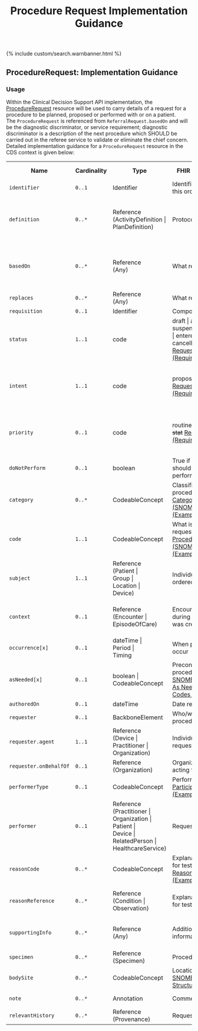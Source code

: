 ﻿---
title: Procedure Request Implementation Guidance
keywords: procedurerequest, rest,
tags: [rest,fhir,api]
sidebar: ctp_rest_sidebar
permalink: api_procedure_request.html
summary: ProcedureRequest resource implementation guidance
---

{% include custom/search.warnbanner.html %}
<!--
{% include custom/fhir.referencemin.html resource="" userlink="" page="" fhirname="ProcedureRequest" fhirlink="[ProcedureRequest](http://hl7.org/fhir/stu3/procedurerequest.html)" content="User Stories" userlink="" %}
-->


## ProcedureRequest: Implementation Guidance ##  
### Usage ###
Within the Clinical Decision Support API implementation, the [ProcedureRequest](http://hl7.org/fhir/stu3/procedurerequest.html) resource will be used to carry details of a request for a procedure to be planned, proposed or performed with or on a patient.  
The `ProcedureRequest` is referenced from `ReferralRequest.basedOn` and will be the diagnostic discriminator, or service requirement; diagnostic discriminator is a description of the next procedure which SHOULD be carried out in the referee service to validate or eliminate the chief concern.   
Detailed implementation guidance for a `ProcedureRequest` resource in the CDS context is given below:  

<table style="min-width:100%;width:100%">

<tr>
    <th style="width:10%;">Name</th>
    <th style="width:5%;">Cardinality</th>
    <th style="width:10%;">Type</th>
      <th style="width:40%;">FHIR Documentation</th>
   <th style="width:35%;">CDS Implementation Guidance</th>
</tr>
<tr>
  <td><code class="highlighter-rouge">identifier</code></td>
    <td><code class="highlighter-rouge">0..1</code></td>
<td>Identifier</td>
    <td>Identifiers assigned to this order</td>
    <td>Business identifier</td>
</tr>
<tr>
  <td><code class="highlighter-rouge">definition</code></td>
      <td><code class="highlighter-rouge">0..*</code></td>
    <td>Reference<br>(ActivityDefinition |<br>PlanDefinition)</td>
    <td>Protocol or definition</td>
<td>This MAY be populated with an <code class="highlighter-rouge">ActivityDefinition</code>, if a standard template for the <code class="highlighter-rouge">ProcedureRequest</code> has been defined in the local implementation.</td>
 </tr>
<tr>
  <td><code class="highlighter-rouge">basedOn</code></td>
      <td><code class="highlighter-rouge">0..*</code></td>
    <td>Reference<br>(Any)</td>
    <td>What request fulfils</td>
<td>This MAY be populated with a reference to a <code class="highlighter-rouge">CarePlan</code>, where the <code class="highlighter-rouge">ProcedureRequest</code> is based on recommendations in a relevant <code class="highlighter-rouge">CarePlan</code>.</td>
 </tr>
<tr>
  <td><code class="highlighter-rouge">replaces</code></td>
      <td><code class="highlighter-rouge">0..*</code></td>
    <td>Reference<br>(Any)</td>
    <td>What request replaces</td>
<td></td>
 </tr>
<tr>
  <td><code class="highlighter-rouge">requisition</code></td>
      <td><code class="highlighter-rouge">0..1</code></td>
    <td>Identifier</td>
    <td>Composite Request ID</td>
<td></td>
 </tr>
<tr>
  <td><code class="highlighter-rouge">status</code></td>
      <td><code class="highlighter-rouge">1..1</code></td>
    <td>code</td>
    <td>draft | active | suspended | completed | entered-in-error | cancelled <a href="https://www.hl7.org/fhir/stu3/valueset-request-status.html">RequestStatus (Required)</a></td>
<td>This SHOULD carry the value 'active'.</td>
</tr>
<tr>
  <td><code class="highlighter-rouge">intent</code></td>
      <td><code class="highlighter-rouge">1..1</code></td>
    <td>code</td>
    <td>proposal | plan | order + <a href="https://www.hl7.org/fhir/stu3/valueset-request-intent.html">RequestIntent (Required)</a></td>
<td>The value carried in this element shows whether the request is a proposal, plan, an original order or a reflex order. It SHOULD carry the value 'proposal'.</td>
</tr>
<tr>
  <td><code class="highlighter-rouge">priority</code></td>
      <td><code class="highlighter-rouge">0..1</code></td>
    <td>code</td>
    <td>routine | <s>urgent</s> | <s>asap</s> | <s>stat</s> <a href="http://hl7.org/fhir/stu3/valueset-request-priority.html">RequestPriority (Required)</a></td>
<td>This SHOULD be populated by the CDSS. In most cases, this will be populated with the code 'routine', indicating that the request is of normal priority.</td>
</tr>
<tr>
  <td><code class="highlighter-rouge">doNotPerform</code></td>
      <td><code class="highlighter-rouge">0..1</code></td>
    <td>boolean</td>
    <td>True if procedure should not be performed</td>
<td></td>
</tr>
<tr>
  <td><code class="highlighter-rouge">category</code></td>
      <td><code class="highlighter-rouge">0..*</code></td>
        <td>CodeableConcept</td>
    <td>Classification of procedure <a href="https://www.hl7.org/fhir/stu3/valueset-procedure-category.html">Procedure Category Codes (SNOMED CT) (Example)</a></td>
<td>This MAY be populated by the CDSS with a code that classifies the procedure for searching, sorting and display purposes.</td>
 </tr>
<tr>
  <td><code class="highlighter-rouge">code</code></td>
      <td><code class="highlighter-rouge">1..1</code></td>
        <td>CodeableConcept</td>
    <td>What is being requested/ordered <a href="https://www.hl7.org/fhir/stu3/valueset-procedure-code.html">Procedure Codes (SNOMED CT) (Example)</a></td>
<td>This SHOULD be populated by the CDSS with a code that identifies the particular procedure which has been requested.</td>
 </tr>
<tr>
  <td><code class="highlighter-rouge">subject</code></td>
      <td><code class="highlighter-rouge">1..1</code></td>
    <td>Reference<br>(Patient |<br>Group |<br>Location |<br>Device)</td>
    <td>Individual the service is ordered for</td>
<td>This MUST be populated with a reference to the <code class="highlighter-rouge">Patient</code> resource.</td>
 </tr>
<tr>
  <td><code class="highlighter-rouge">context</code></td>
      <td><code class="highlighter-rouge">0..1</code></td>
    <td>Reference<br>(Encounter |<br>EpisodeOfCare)</td>
    <td>Encounter or Episode during which request was created</td>
<td>This MUST be populated with a reference to the <code class="highlighter-rouge">Encounter</code> supplied in the <code class="highlighter-rouge">ServiceDefinition.$evaluate</code> operation.</td>
 </tr>
<tr>
  <td><code class="highlighter-rouge">occurrence[x]</code></td>
      <td><code class="highlighter-rouge">0..1</code></td>
    <td>dateTime |<br>Period |<br>Timing</td>
    <td>When procedure should occur</td>
<td></td>
</tr>
<tr>
  <td><code class="highlighter-rouge">asNeeded[x]</code></td>
      <td><code class="highlighter-rouge">0..1</code></td>
    <td>boolean |<br>CodeableConcept</td>
    <td>Preconditions for procedure or diagnostic <a href="https://www.hl7.org/fhir/stu3/valueset-medication-as-needed-reason.html">SNOMED CT Medication As Needed Reason Codes (Example)</a></td>
<td></td>
</tr>
<tr>
  <td><code class="highlighter-rouge">authoredOn</code></td>
      <td><code class="highlighter-rouge">0..1</code></td>
    <td>dateTime</td>
    <td>Date request signed</td>
<td></td>
</tr>
<tr>
  <td><code class="highlighter-rouge">requester</code></td>
      <td><code class="highlighter-rouge">0..1</code></td>
    <td>BackboneElement</td>
    <td>Who/what is requesting procedure or diagnostic</td>
<td>This element SHOULD NOT be populated.</td>
 </tr>
<tr>
  <td><code class="highlighter-rouge">requester.agent</code></td>
      <td><code class="highlighter-rouge">1..1</code></td>
    <td>Reference<br>(Device |<br>Practitioner |<br>Organization)</td>
    <td>Individual making the request</td>
<td></td>
 </tr>
<tr>
  <td><code class="highlighter-rouge">requester.onBehalfOf</code></td>
      <td><code class="highlighter-rouge">0..1</code></td>
    <td>Reference<br>(Organization)</td>
    <td>Organization agent is acting for</td>
<td></td>
 </tr>
<tr>
  <td><code class="highlighter-rouge">performerType</code></td>
      <td><code class="highlighter-rouge">0..1</code></td>
        <td>CodeableConcept</td>
    <td>Performer role <a href="https://www.hl7.org/fhir/stu3/valueset-participant-role.html">Participant Roles (Example)</a></td>
<td></td>
 </tr>
<tr>
  <td><code class="highlighter-rouge">performer</code></td>
      <td><code class="highlighter-rouge">0..1</code></td>
    <td>Reference<br>(Practitioner |<br>Organization |<br>Patient |<br>Device |<br>RelatedPerson |<br>HealthcareService)</td>
    <td>Requested perfomer</td>
<td></td>
 </tr>
<tr>
  <td><code class="highlighter-rouge">reasonCode</code></td>
      <td><code class="highlighter-rouge">0..*</code></td>
        <td>CodeableConcept</td>
    <td>Explanation/Justification for test <a href="https://www.hl7.org/fhir/stu3/valueset-procedure-reason.html">Procedure Reason Codes (Example)</a></td>
<td>This SHOULD NOT be populated as the <code class="highlighter-rouge">reasonReference</code> element will carry the chief concern.</td>
 </tr>
<tr>
  <td><code class="highlighter-rouge">reasonReference</code></td>
      <td><code class="highlighter-rouge">0..*</code></td>
    <td>Reference<br>(Condition |<br>Observation)</td>
    <td>Explanation/Justification for test</td>
<td>This SHOULD be populated by the CDSS. The chief concern SHOULD be carried in this element.</td>
 </tr>
<tr>
  <td><code class="highlighter-rouge">supportingInfo</code></td>
      <td><code class="highlighter-rouge">0..*</code></td>
    <td>Reference<br>(Any)</td>
    <td>Additional clinical information</td>
<td>This SHOULD be populated by the CDSS. Secondary concerns SHOULD be be carried in this element.</td>
 </tr>
<tr>
  <td><code class="highlighter-rouge">specimen</code></td>
      <td><code class="highlighter-rouge">0..*</code></td>
    <td>Reference<br>(Specimen)</td>
    <td>Procedure Samples</td>
<td></td>
 </tr>
<tr>
  <td><code class="highlighter-rouge">bodySite</code></td>
      <td><code class="highlighter-rouge">0..*</code></td>
        <td>CodeableConcept</td>
    <td>Location on Body <a href="https://www.hl7.org/fhir/stu3/valueset-body-site.html">SNOMED CT Body Structures (Example)</a></td>
<td></td>
 </tr>
<tr>
  <td><code class="highlighter-rouge">note</code></td>
      <td><code class="highlighter-rouge">0..*</code></td>
    <td>Annotation</td>
    <td>Comments</td>
<td>This SHOULD be populated by the CDSS.</td>
 </tr>
<tr>
  <td><code class="highlighter-rouge">relevantHistory</code></td>
      <td><code class="highlighter-rouge">0..*</code></td>
     <td>Reference<br>(Provenance)</td>
    <td>Request provenance</td>
<td>This SHOULD be populated by the CDSS.</td>
 </tr> 
</table>  
